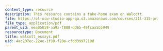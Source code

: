 ```yaml
---
content_type: resource
description: This resource contains a take-home exam on Walcott.
file: https://ol-ocw-studio-app-qa.s3.amazonaws.com/courses/21l-315-prizewinners-spring-2007/4ac207ec224e1f90f20acfdd3997219d_walcott_essays.pdf
file_type: application/pdf
parent_uid: eea05059-aa9a-f888-dd65-49fcaa5b5949
resourcetype: Document
title: walcott_essays.pdf
uid: 4ac207ec-224e-1f90-f20a-cfdd3997219d
---
```


